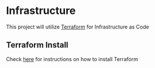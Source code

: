 # Infrastructure

This project will utilize [Terraform](https://www.terraform.io/) for Infrastructure as Code

## Terraform Install

Check [here](https://developer.hashicorp.com/terraform/tutorials/aws-get-started/install-cli) for instructions on how to
install Terraform

